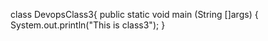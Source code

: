 class DevopsClass3{
   public static void main (String []args)
{
  System.out.println("This is class3");
}
